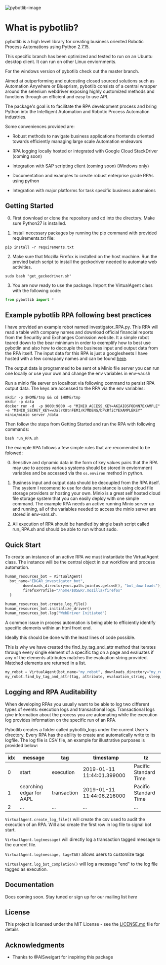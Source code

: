 
![pybotlib-image](https://github.com/dkatz23238/pybotlib/raw/master/img/pybotlib.png)

# What is pybotlib?
pybotlib is a high level library for creating business oriented Robotic Process Automations using Python 2.7.15.

This specific branch has been optimized and tested to run on an Ubuntu desktop client. It can run on other Linux enviornments.

For the windows version of pybotlib check out the master branch.

Aimed at outperforming and outcosting closed sourced solutions such as Automation Anywhere or Blueprism, pybotlib consists of a central wrapper around the selenium webdriver exposing highly customized methods and functions through an efficient and easy to use API.

The package's goal is to facilitate the RPA development process and bring Python into the Intelligent Automation and Robotic Process Automation industries.

Some conveniences  provided are:

 - Robust methods to navigate business applications frontends oriented towards efficiently managing large scale Automation endeavors

 - RPA logging locally hosted or integrated with Google Cloud StackDriver (coming soon)

 - Integration with SAP scripting client (coming soon) (Windows only)
 - Documentation and examples to create robust enterprise grade RPAs using python

 - Integration with major platforms for task specific business automaions

## Getting Started

 0) First download or clone the repository and cd into the directory. Make sure Python27 is installed.

 1) Install necessary packages by running the pip command with provided requirements.txt file:

```
pip install -r requirements.txt
```

2) Make sure that Mozilla Firefox is installed on the host machine. Run the provied batch script to install the geckodriver needed to automate web activities.

```
sudo bash "get_geckodriver.sh"
```

3) You are now ready to use the package. Import the VirtualAgent class with the following code:

``` py
from pybotlib import *
```

## Example pybotlib RPA following best practices


I have provided an example robot named investigator_RPA.py. This RPA will read a table with company names and download official financial reports from the Securitiy and Exchanges Comission website. It a simple robot teared down to the bear minimum in order to exemplify how to best use pybotlin and also how to decouple the business input and output data from the RPA itself. The input data for this RPA is just a googlesheets I have hosted with a few comapany names and can be found [here](https://docs.google.com/spreadsheets/d/1pBecz5Db9eK0QDR_oePmamdaFtEiCaO69RaE-Ozduko/edit?usp=sharing).


The output data is programmed to be sent ot a Minio file server you can run one locally or use your own and change the env variables in env-var.sh


Run a minio file server on localhost via following command to persist RPA output data. The keys are accessed to the RPA via the env variables:
``` 
mkdir -p $HOME/tmp && cd $HOME/tmp
mkdir -p data
docker run -d  -p 9000:9000 -e "MINIO_ACCESS_KEY=AKIAIOSFODNN7EXAMPLE" -e "MINIO_SECRET_KEY=wJalrXUtnFEMI/K7MDENG/bPxRfiCYEXAMPLEKEY" minio/minio server /data
```

Then follow the steps from Getting Started and run the RPA with following commands:
``` 
bash run_RPA.sh
```

The example RPA follows a few simple rules that are recomended to be folowed:

0. Sensitive and dynamic data in the form of key values pairs that the RPA may use to access various systems should be stored in enviornment variables and be accessed via the  ``` os.environ ``` method in python.

1. Business input and output data should be decoupled from the RPA itself. The system I recomend to use for data persistance is using cloud file storage providers or hosting your own. Minio is a great self hosted cloud file storage system that you can easily deploy with one simple command. The example RPA needs an active running Minio server up and running, all of the variables needed to access the minio server are stored in env-vars.sh. 

2. All execution of RPA should be handled by single bash script called run_RPA.sh and should be able to run without sudo.


## Quick Start

To create an instance of an active RPA we must instantiate the VirtualAgent class. The instance will be the central object in our workflow and process automation.


``` py
human_resources_bot = VirtualAgent(
  bot_name="EDGAR_investigator_bot",
		downloads_directory=os.path.join(os.getcwd(), "bot_downloads"),
		firefoxProfile="/home/$USER/.mozilla/firefox"
  )

human_resources_bot.create_log_file()
human_resources_bot.initialize_driver()
human_resources_bot.log("WebDriver Initiated")
```

A common issue in process automation is being able to efficiently identify specific elements within an html front end.

Ideally this should be done with the least lines of code possible.

This is why we have created the find_by_tag_and_attr method that iterates through every single element of a specific tag on a page and evaluates if any of the elements attributes matches the evaluation string provided. Matched elements are returned in a list.

``` py
my_robot = VirtualAgent(bot_name="my_robot", downloads_directory="my_robot_downloads_folder")
my_robot.find_by_tag_and_attr(tag, attribute, evaluation_string, sleep_secs)
```

## Logging and RPA Auditability

When developing RPAs you usually want to be able to log two different types of events: execution logs and transactional logs. Transactional logs give information about the process you are automating while the execution log provides information on the specific run of an RPA.

Pybotlib creates a folder called pybotlib_logs under the current User's directory. Every RPA has the ability to create and automatically write to its logfile. The log file is CSV file, an example for illustrative purposes is provided below:

| idx | message                  | tag         | timestamp                  | tz                    |
|-----|--------------------------|-------------|----------------------------|-----------------------|
| 0   | start                    | execution   | 2019-01-11 11:44:01.399000 | Pacific Standard Time |
| 1   | searching edgar for AAPL | transaction | 2019-01-11 11:44:06.216000 | Pacific Standard Time |
| 2   | ...                      | ...         | ...                        | ...                   |

```VirtualAgent.create_log_file()``` will create the csv used to audit the execution of an RPA. Will also create the first row in log file to signal bot start.

```VirtualAgent.log(message)``` will directly log a transaction tagged message to the current file.

```VirtualAgent.log(message, tag=TAG)``` allows users to customize tags

```VirtualAgent.log_bot_completion()``` will log a message "end" to the log file tagged as execution.

## Documentation

Docs coming soon. Stay tuned or sign up for our mailing list *here*

## License

This project is licensed under the MIT License - see the [LICENSE.md](LICENSE.md) file for details

## Acknowledgments

* Thanks to @AlSweigart for inspiring this package
